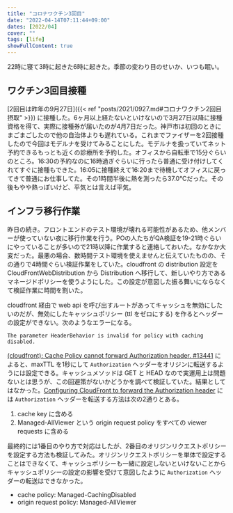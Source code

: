 ```yaml
---
title: "コロナワクチン3回目"
date: "2022-04-14T07:11:44+09:00"
dates: [2022/04]
cover: ""
tags: [life]
showFullContent: true
---
```


22時に寝て3時に起きた6時に起きた。季節の変わり目のせいか、いつも眠い。

## ワクチン3回目接種

[2回目は昨年の9月27日]({{< ref "posts/2021/0927.md#コロナワクチン2回目摂取" >}}) に接種した。6ヶ月以上経たないといけないので3月27日以降に接種資格を得て、実際に接種券が届いたのが4月7日だった。神戸市は初回のときにまごまごしたので他の自治体よりも遅れている。これまでファイザーを2回接種したので今回はモデルナを受けてみることにした。モデルナを扱っていてネット予約できるもっとも近くの診療所を予約した。オフィスから自転車で15分ぐらいのところ。16:30の予約なのに16時過ぎぐらいに行ったら普通に受け付けしてくれてすぐに接種もできた。16:05に接種終えて16:20まで待機してオフィスに戻ってきて普通にお仕事してた。その1時間半後に熱を測ったら37.0℃だった。その後もやや熱っぽいけど、平気とは言えば平気。

## インフラ移行作業

昨日の続き。フロントエンドのテスト環境が壊れる可能性があるため、他メンバーが使っていない夜に移行作業を行う。POの人たちがQA検証を19-21時ぐらいにやっていることが多いので21時以降に作業すると連絡しておいた。なかなか大変だった。最悪の場合、数時間テスト環境を使えませんと伝えていたものの、その通りで4時間ぐらい検証作業をしていた。cloudfront の distribution 設定を CloudFrontWebDistribution から Distribution へ移行して、新しいやり方であるマネージドポリシーを使うようにした。この設定が意図した振る舞いにならなくて検証作業に時間を割いた。

cloudfront 経由で web api を呼び出すルートがあってキャッシュを無効にしたいのだが、無効にしたキャッシュポリシー (ttl をゼロにする) を作るとヘッダーの設定ができない。次のようなエラーになる。

```
The parameter HeaderBehavior is invalid for policy with caching disabled.
```

[(cloudfront): Cache Policy cannot forward Authorization header. #13441](https://github.com/aws/aws-cdk/issues/13441) によると、maxTTL を1秒にして `Authorization` ヘッダーをオリジンに転送するようには設定できる。キャッシュメソッドは GET と HEAD なので実運用上は問題ないとは思うが、この回避策がないかどうかを調べて検証していた。結果としてはなかった。[Configuring CloudFront to forward the Authorization header](https://docs.amazonaws.cn/en_us/AmazonCloudFront/latest/DeveloperGuide/add-origin-custom-headers.html#add-origin-custom-headers-forward-authorization) には `Authorization` ヘッダーを転送する方法は次の2通りとある。

1.  cache key に含める
1.  Managed-AllViewer という origin request policy をすべての viewer requests に含める

最終的には1番目のやり方で対応はしたが、2番目のオリジンリクエストポリシーを設定する方法も検証してみた。オリジンリクエストポリシーを単体で設定することはできなくて、キャッシュポリシーも一緒に設定しないといけないことからキャッシュポリシーの設定の影響を受けて意図したように `Authorization` ヘッダーの転送はできなかった。

* cache policy: Managed-CachingDisabled
* origin request policy: Managed-AllViewer
